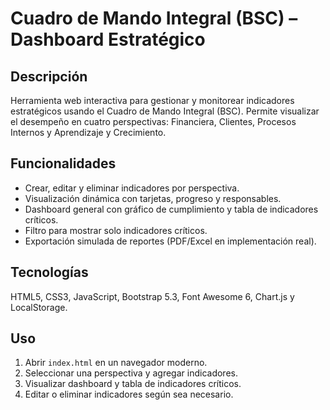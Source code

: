 # Cuadro de Mando Integral (BSC) – Dashboard Estratégico

## Descripción
Herramienta web interactiva para gestionar y monitorear indicadores estratégicos usando el Cuadro de Mando Integral (BSC). Permite visualizar el desempeño en cuatro perspectivas: Financiera, Clientes, Procesos Internos y Aprendizaje y Crecimiento.

## Funcionalidades
- Crear, editar y eliminar indicadores por perspectiva.
- Visualización dinámica con tarjetas, progreso y responsables.
- Dashboard general con gráfico de cumplimiento y tabla de indicadores críticos.
- Filtro para mostrar solo indicadores críticos.
- Exportación simulada de reportes (PDF/Excel en implementación real).

## Tecnologías
HTML5, CSS3, JavaScript, Bootstrap 5.3, Font Awesome 6, Chart.js y LocalStorage.

## Uso
1. Abrir `index.html` en un navegador moderno.
2. Seleccionar una perspectiva y agregar indicadores.
3. Visualizar dashboard y tabla de indicadores críticos.
4. Editar o eliminar indicadores según sea necesario.
